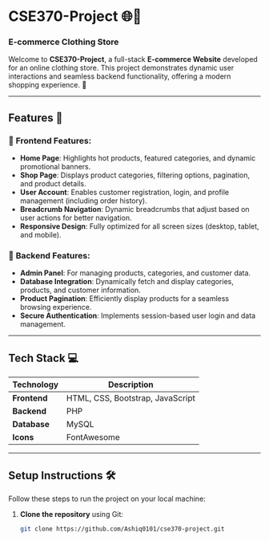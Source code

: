 # **CSE370-Project** 🌐🛒  
### **E-commerce Clothing Store**

Welcome to **CSE370-Project**, a full-stack **E-commerce Website** developed for an online clothing store. This project demonstrates dynamic user interactions and seamless backend functionality, offering a modern shopping experience. 🚀  

---

## **Features** 🎯  

### 🌟 **Frontend Features**:  
- **Home Page**: Highlights hot products, featured categories, and dynamic promotional banners.  
- **Shop Page**: Displays product categories, filtering options, pagination, and product details.  
- **User Account**: Enables customer registration, login, and profile management (including order history).  
- **Breadcrumb Navigation**: Dynamic breadcrumbs that adjust based on user actions for better navigation.  
- **Responsive Design**: Fully optimized for all screen sizes (desktop, tablet, and mobile).  

### 🔧 **Backend Features**:  
- **Admin Panel**: For managing products, categories, and customer data.  
- **Database Integration**: Dynamically fetch and display categories, products, and customer information.  
- **Product Pagination**: Efficiently display products for a seamless browsing experience.  
- **Secure Authentication**: Implements session-based user login and data management.  

---

## **Tech Stack** 💻  

| Technology       | Description                        |  
|------------------|------------------------------------|  
| **Frontend**     | HTML, CSS, Bootstrap, JavaScript   |  
| **Backend**      | PHP                                |  
| **Database**     | MySQL                              |  
| **Icons**        | FontAwesome                       |  

---

## **Setup Instructions** 🛠️  

Follow these steps to run the project on your local machine:  

1. **Clone the repository** using Git:  
   ```bash  
   git clone https://github.com/Ashiq0101/cse370-project.git  
